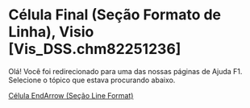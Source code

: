 
# Célula Final (Seção Formato de Linha), Visio [Vis_DSS.chm82251236]

Olá! Você foi redirecionado para uma das nossas páginas de Ajuda F1. Selecione o tópico que estava procurando abaixo.

[Célula EndArrow (Seção Line Format)](http://msdn.microsoft.com/library/2f9c11ba-a316-bc34-60d4-0a41b2af486f%28Office.15%29.aspx)
